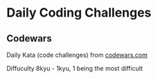 # Daily Coding Challenges

## Codewars
Daily Kata (code challenges) from [codewars.com](https://www.codewars.com/)

Diffuculty 8kyu - 1kyu, 1 being the most difficult

<!-- ## HackerRank
[HackerRank](https://www.hackerrank.com/) is a site for competitive programming challenges for both consumers and businesses, where developers compete by trying to program according to provided specifications.

## LeetCode
[LeetCode](https://leetcode.com/) is the best platform to help you enhance your skills, expand your knowledge and prepare for technical interviews.

## MISC Challenges
Miscellaneous challenges 

## Project Euler
[Project Euler](https://projecteuler.net/) is a series of challenging mathematical/computer programming problems that will require more than just mathematical insights to solve. 

## Rosalind
[Rosalind](http://rosalind.info/problems/list-view/) is a platform for learning bioinformatics and programming through problem solving -->
